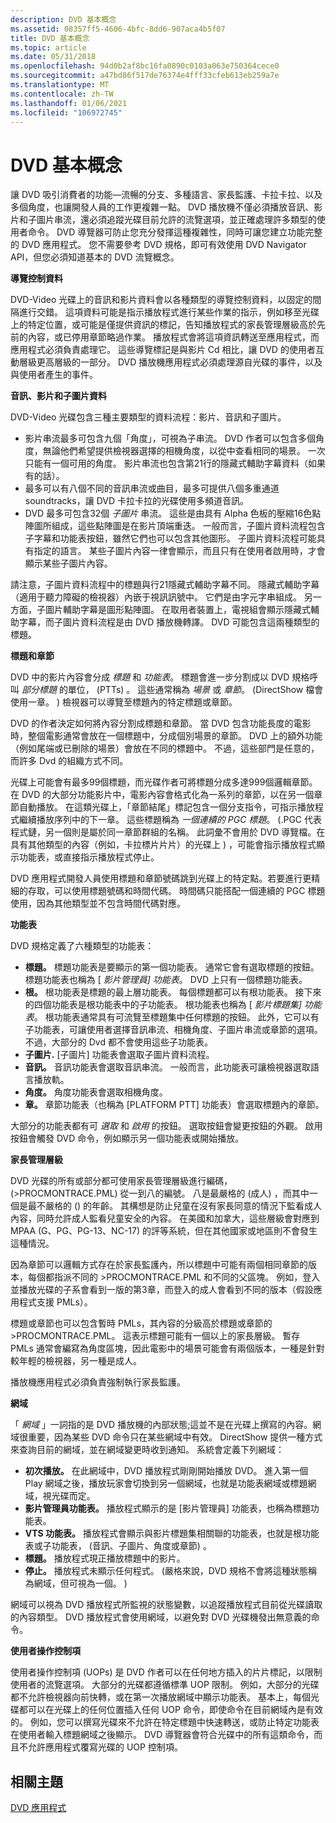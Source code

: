 ```yaml
---
description: DVD 基本概念
ms.assetid: 08357ff5-4606-4bfc-8dd6-907aca4b5f07
title: DVD 基本概念
ms.topic: article
ms.date: 05/31/2018
ms.openlocfilehash: 94d0b2af8bc16fa0890c0103a063e750364cece0
ms.sourcegitcommit: a47bd86f517de76374e4fff33cfeb613eb259a7e
ms.translationtype: MT
ms.contentlocale: zh-TW
ms.lasthandoff: 01/06/2021
ms.locfileid: "106972745"
---
```

# <a name="dvd-basics"></a>DVD 基本概念

讓 DVD 吸引消費者的功能—流暢的分支、多種語言、家長監護、卡拉卡拉、以及多個角度，也讓開發人員的工作更複雜一點。 DVD 播放機不僅必須播放音訊、影片和子圖片串流，還必須追蹤光碟目前允許的流覽選項，並正確處理許多類型的使用者命令。 DVD 導覽器可防止您充分發揮這種複雜性，同時可讓您建立功能完整的 DVD 應用程式。 您不需要參考 DVD 規格，即可有效使用 DVD Navigator API，但您必須知道基本的 DVD 流覽概念。

**導覽控制資料**

DVD-Video 光碟上的音訊和影片資料會以各種類型的導覽控制資料，以固定的間隔進行交錯。 這項資料可能是指示播放程式進行某些作業的指示，例如移至光碟上的特定位置，或可能是僅提供資訊的標記，告知播放程式的家長管理層級高於先前的內容，或已停用章節略過作業。 播放程式會將這項資訊轉送至應用程式，而應用程式必須負責處理它。 這些導覽標記是與影片 Cd 相比，讓 DVD 的使用者互動層級更高層級的一部分。 DVD 播放機應用程式必須處理源自光碟的事件，以及與使用者產生的事件。

**音訊、影片和子圖片資料**

DVD-Video 光碟包含三種主要類型的資料流程：影片、音訊和子圖片。

-   影片串流最多可包含九個「角度」，可視為子串流。 DVD 作者可以包含多個角度，無論他們希望提供檢視器選擇的相機角度，以從中查看相同的場景。 一次只能有一個可用的角度。 影片串流也包含第21行的隱藏式輔助字幕資料（如果有的話）。
-   最多可以有八個不同的音訊串流或曲目，最多可提供八個多重通道 soundtracks，讓 DVD 卡拉卡拉的光碟使用多頻道音訊。
-   DVD 最多可包含32個 *子圖片* 串流。 這些是由具有 Alpha 色板的壓縮16色點陣圖所組成，這些點陣圖是在影片頂端重迭。 一般而言，子圖片資料流程包含子字幕和功能表按鈕，雖然它們也可以包含其他圖形。 子圖片資料流程可能具有指定的語言。 某些子圖片內容一律會顯示，而且只有在使用者啟用時，才會顯示某些子圖片內容。

請注意，子圖片資料流程中的標題與行21隱藏式輔助字幕不同。 隱藏式輔助字幕（適用于聽力障礙的檢視器）內嵌于視訊訊號中。 它們是由字元字串組成。 另一方面，子圖片輔助字幕是圖形點陣圖。 在取用者裝置上，電視組會顯示隱藏式輔助字幕，而子圖片資料流程是由 DVD 播放機轉譯。 DVD 可能包含這兩種類型的標題。

**標題和章節**

DVD 中的影片內容會分成 *標題* 和 *功能表*。 標題會進一步分割成以 DVD 規格呼叫 *部分標題* 的單位， (PTTs) 。 這些通常稱為 *場景* 或 *章節*。  (DirectShow 檔會使用一章。 ) 檢視器可以導覽至標題內的特定標題或章節。

DVD 的作者決定如何將內容分割成標題和章節。 當 DVD 包含功能長度的電影時，整個電影通常會放在一個標題中，分成個別場景的章節。 DVD 上的額外功能（例如尾端或已刪除的場景）會放在不同的標題中。 不過，這些部門是任意的，而許多 Dvd 的組織方式不同。

光碟上可能會有最多99個標題，而光碟作者可將標題分成多達999個邏輯章節。 在 DVD 的大部分功能影片中，電影內容會格式化為一系列的章節，以在另一個章節自動播放。 在這類光碟上，「章節結尾」標記包含一個分支指令，可指示播放程式繼續播放序列中的下一章。 這些標題稱為 *一個連續的 PGC 標題*。  (.PGC 代表程式鏈，另一個則是屬於同一章節群組的名稱。 此詞彙不會用於 DVD 導覽檔。在具有其他類型的內容（例如，卡拉標片片片）的光碟上 ) ，可能會指示播放程式顯示功能表，或直接指示播放程式停止。

DVD 應用程式開發人員使用標題和章節號碼跳到光碟上的特定點。若要進行更精細的存取，可以使用標題號碼和時間代碼。 時間碼只能搭配一個連續的 PGC 標題使用，因為其他類型並不包含時間代碼對應。

**功能表**

DVD 規格定義了六種類型的功能表：

-   **標題。** 標題功能表是要顯示的第一個功能表。 通常它會有選取標題的按鈕。 標題功能表也稱為 [ *影片管理員] 功能表*。 DVD 上只有一個標題功能表。
-   **根。** 根功能表是標題的最上層功能表。 每個標題都可以有根功能表。 接下來的四個功能表是根功能表中的子功能表。 根功能表也稱為 [ *影片標題集] 功能表*。 根功能表通常具有可流覽至標題集中任何標題的按鈕。 此外，它可以有子功能表，可讓使用者選擇音訊串流、相機角度、子圖片串流或章節的選項。 不過，大部分的 Dvd 都不會使用這些子功能表。
-   **子圖片.** [子圖片] 功能表會選取子圖片資料流程。
-   **音訊。** 音訊功能表會選取音訊串流。 一般而言，此功能表可讓檢視器選取語言播放軌。
-   **角度。** 角度功能表會選取相機角度。
-   **章。** 章節功能表（也稱為 [PLATFORM PTT] 功能表）會選取標題內的章節。

大部分的功能表都有可 *選取* 和 *啟用* 的按鈕。 選取按鈕會變更按鈕的外觀。 啟用按鈕會觸發 DVD 命令，例如顯示另一個功能表或開始播放。

**家長管理層級**

DVD 光碟的所有或部分都可使用家長管理層級進行編碼， (>PROCMONTRACE.PML) 從一到八的編號。 八是最嚴格的 (成人) ，而其中一個是最不嚴格的 () 的年齡。 其構想是防止兒童在沒有家長同意的情況下監看成人內容，同時允許成人監看兒童安全的內容。 在美國和加拿大，這些層級會對應到 MPAA (G、PG、PG-13、NC-17) 的評等系統，但在其他國家或地區則不會發生這種情況。

因為章節可以邏輯方式存在於家長監護內，所以標題中可能有兩個相同章節的版本，每個都指派不同的 >PROCMONTRACE.PML 和不同的父區塊。 例如，登入並播放光碟的子系會看到一版的第3章，而登入的成人會看到不同的版本（假設應用程式支援 PMLs）。

標題或章節也可以包含暫時 PMLs，其內容的分級高於標題或章節的 >PROCMONTRACE.PML。 這表示標題可能有一個以上的家長層級。 暫存 PMLs 通常會編寫為角度區塊，因此電影中的場景可能會有兩個版本，一種是針對較年輕的檢視器，另一種是成人。

播放機應用程式必須負責強制執行家長監護。

**網域**

「 *網域* 」一詞指的是 DVD 播放機的內部狀態;這並不是在光碟上撰寫的內容。網域很重要，因為某些 DVD 命令只在某些網域中有效。 DirectShow 提供一種方式來查詢目前的網域，並在網域變更時收到通知。 系統會定義下列網域：

-   **初次播放。** 在此網域中，DVD 播放程式剛剛開始播放 DVD。 進入第一個 Play 網域之後，播放玩家會切換到另一個網域，也就是功能表網域或標題網域，視光碟而定。
-   **影片管理員功能表。** 播放程式顯示的是 [影片管理員] 功能表，也稱為標題功能表。
-   **VTS 功能表。** 播放程式會顯示與影片標題集相關聯的功能表，也就是根功能表或子功能表， (音訊、子圖片、角度或章節) 。
-   **標題。** 播放程式現正播放標題中的影片。
-   **停止。** 播放程式未顯示任何程式。  (嚴格來說，DVD 規格不會將這種狀態稱為網域，但可視為一個。 ) 

網域可以視為 DVD 播放程式所監視的狀態變數，以追蹤播放程式目前從光碟讀取的內容類型。 DVD 播放程式會使用網域，以避免對 DVD 光碟機發出無意義的命令。

**使用者操作控制項**

使用者操作控制項 (UOPs) 是 DVD 作者可以在任何地方插入的片片標記，以限制使用者的流覽選項。 大部分的光碟都遵循標準 UOP 限制。 例如，大部分的光碟都不允許檢視器向前快轉，或在第一次播放網域中顯示功能表。 基本上，每個光碟都可以在光碟上的任何位置插入任何 UOP 命令，即使命令在目前網域內是有效的。 例如，您可以撰寫光碟來不允許在特定標題中快速轉送，或防止特定功能表在使用者輸入標題網域之後顯示。 DVD 導覽器會符合光碟中的所有這類命令，而且不允許應用程式覆寫光碟的 UOP 控制項。

## <a name="related-topics"></a>相關主題

<dl> <dt>

[DVD 應用程式](dvd-applications.md)
</dt> </dl>

 

 




